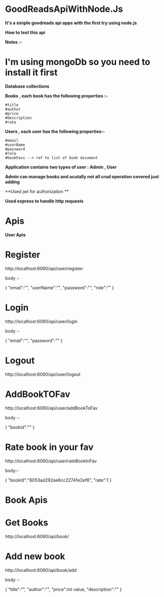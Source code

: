 # GoodReadsApiWithNode.Js

**It's a simple goodreads api apps with the first try using node.js**

**How to test this api**

**Notes :-**

# I'm using mongoDb so you need to install it first 

**Database collections**

**Books , each book has the following properties :-**

    #title
    #author
    #price
    #description
    #rate
    
**Users , each user has the following properties:-**
  
    #email
    #userName
    #password
    #role
    #bookFavs --> ref to list of book document
    
 **Application contains two types of user : Admin , User**
 
 **Admin can manage books and acutally not all crud operation covered just adding**
 
 **Used jwt for authorization **
 
 **Used express to handle http requests**
 
 # Apis 
 
 **User Apis**
 
 # **Register**
 
 http://localhost:6060/api/user/register
 
 body :- 
 
 {
    "email":"",
    "userName":"",
    "password":"",
    "role":""
}

# **Login**

http://localhost:6060/api/user/login


body :- 


{
    "email":"",
    "password":""
}

# Logout

http://localhost:6060/api/user/logout

# AddBookTOFav

http://localhost:6060/api/user/addBookToFav

body :- 

{
    "bookId":""
}

# Rate book in your fav

http://localhost:6060/api/user/rateBookInFav

body:- 

{
    "bookId":"6053ad292ae6cc22741e2ef6",
    "rate":1
}

# Book Apis

# Get Books 

http://localhost:6060/api/book/


# Add new book

http://localhost:6060/api/book/add

body :- 

{
    "title":"",
    "author":"",
    "price":int value,
    "description":""
}
 
